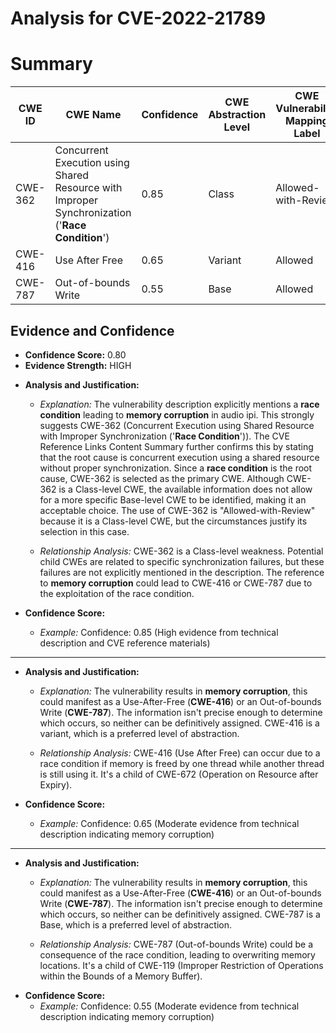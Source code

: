 # Analysis for CVE-2022-21789

# Summary
| CWE ID | CWE Name | Confidence | CWE Abstraction Level | CWE Vulnerability Mapping Label | CWE-Vulnerability Mapping Notes |
|---|---|---|---|---|---|
| CWE-362 | Concurrent Execution using Shared Resource with Improper Synchronization ('**Race Condition**') | 0.85 | Class | Allowed-with-Review | Primary CWE |
| CWE-416 | Use After Free | 0.65 | Variant | Allowed | Secondary Candidate |
| CWE-787 | Out-of-bounds Write | 0.55 | Base | Allowed | Secondary Candidate |

## Evidence and Confidence

*   **Confidence Score:** 0.80
*   **Evidence Strength:** HIGH

- **Analysis and Justification:**  
  - *Explanation:* The vulnerability description explicitly mentions a **race condition** leading to **memory corruption** in audio ipi. This strongly suggests CWE-362 (Concurrent Execution using Shared Resource with Improper Synchronization ('**Race Condition**')). The CVE Reference Links Content Summary further confirms this by stating that the root cause is concurrent execution using a shared resource without proper synchronization. Since a **race condition** is the root cause, CWE-362 is selected as the primary CWE. Although CWE-362 is a Class-level CWE, the available information does not allow for a more specific Base-level CWE to be identified, making it an acceptable choice. The use of CWE-362 is "Allowed-with-Review" because it is a Class-level CWE, but the circumstances justify its selection in this case.

  - *Relationship Analysis:* CWE-362 is a Class-level weakness. Potential child CWEs are related to specific synchronization failures, but these failures are not explicitly mentioned in the description. The reference to **memory corruption** could lead to CWE-416 or CWE-787 due to the exploitation of the race condition.

- **Confidence Score:**  
  - *Example:* Confidence: 0.85 (High evidence from technical description and CVE reference materials)

---
- **Analysis and Justification:**  
  - *Explanation:* The vulnerability results in **memory corruption**, this could manifest as a Use-After-Free (**CWE-416**) or an Out-of-bounds Write (**CWE-787**). The information isn't precise enough to determine which occurs, so neither can be definitively assigned. CWE-416 is a variant, which is a preferred level of abstraction.

  - *Relationship Analysis:* CWE-416 (Use After Free) can occur due to a race condition if memory is freed by one thread while another thread is still using it. It's a child of CWE-672 (Operation on Resource after Expiry).

- **Confidence Score:**  
  - *Example:* Confidence: 0.65 (Moderate evidence from technical description indicating memory corruption)

---
- **Analysis and Justification:**  
  - *Explanation:* The vulnerability results in **memory corruption**, this could manifest as a Use-After-Free (**CWE-416**) or an Out-of-bounds Write (**CWE-787**). The information isn't precise enough to determine which occurs, so neither can be definitively assigned. CWE-787 is a Base, which is a preferred level of abstraction.

  - *Relationship Analysis:* CWE-787 (Out-of-bounds Write) could be a consequence of the race condition, leading to overwriting memory locations. It's a child of CWE-119 (Improper Restriction of Operations within the Bounds of a Memory Buffer).
- **Confidence Score:**  
  - *Example:* Confidence: 0.55 (Moderate evidence from technical description indicating memory corruption)